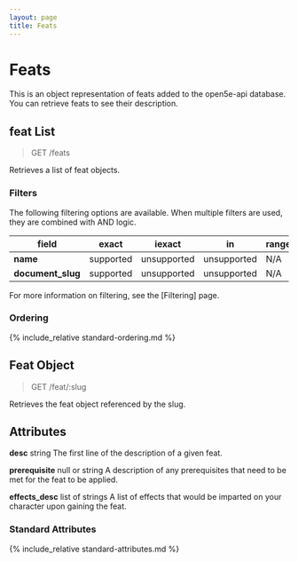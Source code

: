 ```yaml
---
layout: page
title: Feats
---
```


# Feats
This is an object representation of feats added to the open5e-api database. You can retrieve feats to see their description.

## feat List
> GET /feats

Retrieves a list of feat objects.

### Filters
The following filtering options are available. When multiple filters are used, they are combined with AND logic.

| field | exact | iexact | in | range | icontains |
|---|---|---|---|---|---|
|  **name** | supported  | unsupported | unsupported | N/A | unsupported |
|  **document_slug** | supported  | unsupported | unsupported | N/A | unsupported |

For more information on filtering, see the [Filtering] page.

### Ordering
{% include_relative standard-ordering.md %}

## Feat Object
> GET /feat/:slug

Retrieves the feat object referenced by the slug.

## Attributes
**desc** string
The first line of the description of a given feat.

**prerequisite** null or string
A description of any prerequisites that need to be met for the feat to be applied.

**effects_desc** list of strings
A list of effects that would be imparted on your character upon gaining the feat.

### Standard Attributes
{% include_relative standard-attributes.md %}